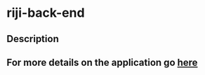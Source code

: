 # riji-back-end

## Description

## For more details on the application go [here](https://github.com/chenannchi/riji-front-end)